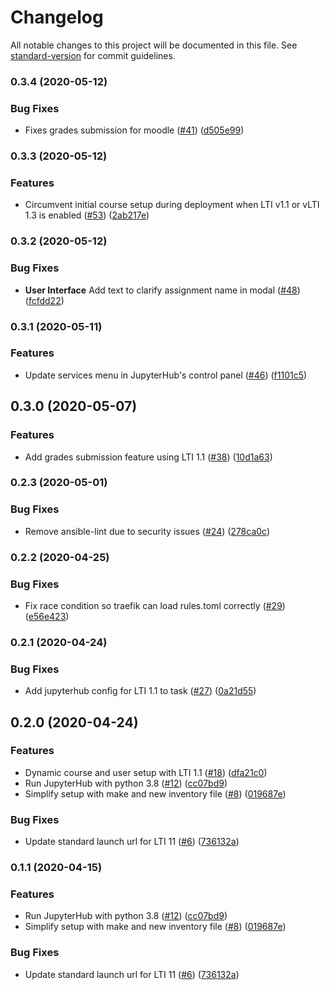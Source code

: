 # Changelog

All notable changes to this project will be documented in this file. See [standard-version](https://github.com/conventional-changelog/standard-version) for commit guidelines.

### 0.3.4 (2020-05-12)


### Bug Fixes

* Fixes grades submission for moodle ([#41](https://github.com/IllumiDesk/illumidesk/issues/41)) ([d505e99](https://github.com/IllumiDesk/illumidesk/commit/d505e997d4a91c67e882c183ff55760aabfad9b1))

### 0.3.3 (2020-05-12)


### Features

* Circumvent initial course setup during deployment when LTI v1.1 or vLTI 1.3 is enabled ([#53](https://github.com/IllumiDesk/illumidesk/issues/53)) ([2ab217e](https://github.com/IllumiDesk/illumidesk/commit/2ab217efa064c889f63773549d34fbf3db0cd7d8))


### 0.3.2 (2020-05-12)


### Bug Fixes

* **User Interface** Add text to clarify assignment name in modal ([#48](https://github.com/IllumiDesk/illumidesk/issues/48)) ([fcfdd22](https://github.com/IllumiDesk/illumidesk/commit/fcfdd225e6816b9bdf0d9e00a76423958e879fcb))

### 0.3.1 (2020-05-11)


### Features

* Update services menu in JupyterHub's control panel ([#46](https://github.com/IllumiDesk/illumidesk/issues/46)) ([f1101c5](https://github.com/IllumiDesk/illumidesk/commit/f1101c59aa5f236c02909b7147ac7366a5a558ac))

## 0.3.0 (2020-05-07)


### Features

* Add grades submission feature using LTI 1.1 ([#38](https://github.com/IllumiDesk/illumidesk/issues/38)) ([10d1a63](https://github.com/IllumiDesk/illumidesk/commit/10d1a631a4dd16637cfa917beb940267a63bcfd4))

### 0.2.3 (2020-05-01)


### Bug Fixes

* Remove ansible-lint due to security issues ([#24](https://github.com/IllumiDesk/illumidesk/issues/34)) ([278ca0c](https://github.com/IllumiDesk/illumidesk/commit/278ca0c3af12b13f94416b1cda44f630a67ef457))


### 0.2.2 (2020-04-25)


### Bug Fixes

* Fix race condition so traefik can load rules.toml correctly ([#29](https://github.com/IllumiDesk/illumidesk/issues/29)) ([e56e423](https://github.com/IllumiDesk/illumidesk/commit/e56e423b1a8b87cca9c3331439e797a3d1251af3))

### 0.2.1 (2020-04-24)


### Bug Fixes

* Add jupyterhub config for LTI 1.1 to task ([#27](https://github.com/IllumiDesk/illumidesk/issues/27)) ([0a21d55](https://github.com/IllumiDesk/illumidesk/commit/0a21d557cde343e3559244c8563bd2b0d3efc531))

## 0.2.0 (2020-04-24)


### Features

* Dynamic course and user setup with LTI 1.1 ([#18](https://github.com/IllumiDesk/illumidesk/issues/18)) ([dfa21c0](https://github.com/IllumiDesk/illumidesk/commit/dfa21c0498fd082a7bd9bcd86d30a036a872c61c))
* Run JupyterHub with  python 3.8 ([#12](https://github.com/IllumiDesk/illumidesk/issues/12)) ([cc07bd9](https://github.com/IllumiDesk/illumidesk/commit/cc07bd919d57d698f0a225ba86f791f4a16ff7af))
* Simplify setup with make and new inventory file ([#8](https://github.com/IllumiDesk/illumidesk/issues/8)) ([019687e](https://github.com/IllumiDesk/illumidesk/commit/019687ed9325b822ec948c3ab7be9ef51bf67a4a))


### Bug Fixes

* Update standard launch url for LTI 11 ([#6](https://github.com/IllumiDesk/illumidesk/issues/6)) ([736132a](https://github.com/IllumiDesk/illumidesk/commit/736132a971fcb7a7df2b77ee2392a07e0d39ea4a))

### 0.1.1 (2020-04-15)


### Features

* Run JupyterHub with  python 3.8 ([#12](https://github.com/IllumiDesk/illumidesk/issues/12)) ([cc07bd9](https://github.com/IllumiDesk/illumidesk/commit/cc07bd919d57d698f0a225ba86f791f4a16ff7af))
* Simplify setup with make and new inventory file ([#8](https://github.com/IllumiDesk/illumidesk/issues/8)) ([019687e](https://github.com/IllumiDesk/illumidesk/commit/019687ed9325b822ec948c3ab7be9ef51bf67a4a))


### Bug Fixes

* Update standard launch url for LTI 11 ([#6](https://github.com/IllumiDesk/illumidesk/issues/6)) ([736132a](https://github.com/IllumiDesk/illumidesk/commit/736132a971fcb7a7df2b77ee2392a07e0d39ea4a))
